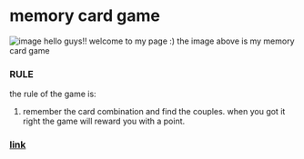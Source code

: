 # memory card game
![image](https://user-images.githubusercontent.com/124572569/235655488-33dfb28f-9c92-4c9e-ad33-5100661c2da9.png)
hello guys!! welcome to my page :) the image above is my memory card game 
### RULE
the rule of the game is:
1) remember the card combination and find the couples. when you got it right the game will reward you with a point.
### [link](https://matteo-beltrame-2c-jcmaxwell-2023.github.io/memorycardgame/)
